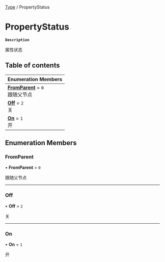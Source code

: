 [Type](../modules/Type.Type.md) / PropertyStatus

# PropertyStatus <Badge type="tip" text="Enumeration" />

**`Description`**

属性状态

## Table of contents

| Enumeration Members |
| :-----|
| **[FromParent](Type.PropertyStatus.md#fromparent)** = ``0`` <br> 跟随父节点|
| **[Off](Type.PropertyStatus.md#off)** = ``2`` <br> 关|
| **[On](Type.PropertyStatus.md#on)** = ``1`` <br> 开|

## Enumeration Members

### FromParent

• **FromParent** = ``0``

跟随父节点

___

### Off

• **Off** = ``2``

关

___

### On

• **On** = ``1``

开
